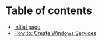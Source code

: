# Table of contents

* [Initial page](README.md)
* [How to: Create Windows Services](how-to-create-windows-services.md)

